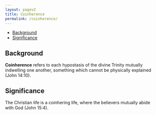```yaml
---
layout: pagev2
title: Coinherence
permalink: /coinherence/
---
```

- [Background](#background)
- [Significance](#significance)

## Background

**Coinherence** refers to each hypostasis of the divine Trinity mutually indwelling one another, something which cannot be physically explained (John 14:10).

## Significance

The Christian life is a coinhering life, where the believers mutually abide with God (John 15:4).
